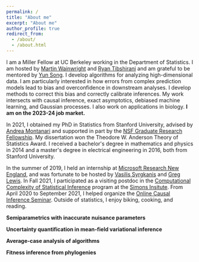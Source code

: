 ```yaml
---
permalink: /
title: "About me"
excerpt: "About me"
author_profile: true
redirect_from: 
  - /about/
  - /about.html
---
```


I am a Miller Fellow at UC Berkeley working in the Department of Statistics. I am hosted by [Martin Wainwright](https://computing.mit.edu/martin-wainwright/) and [Ryan Tibshirani](https://www.stat.berkeley.edu/~ryantibs/) and am grateful to be mentored by [Yun Song](http://people.eecs.berkeley.edu/~yss/). I develop algorithms for analyzing high-dimensional data. I am particularly interested in how errors from complex prediction models lead to bias and overconfidence in downstream analyses. I develop methods to correct this bias and correctly calibrate inferences. My work intersects with causal inference, exact asymptotics, debiased machine learning, and Gaussian processes. I also work on applications in biology. **I am on the 2023-24 job market.**

In 2021, I obtained my PhD in Statistics from Stanford University, advised by [Andrea Montanari](http://web.stanford.edu/~montanar/) and supported in part by the [NSF Graduate Research Fellowship](https://www.nsfgrfp.org/). My dissertation won the Theodore W. Anderson Theory of Statistics Award. I received a bachelor's degree in mathematics and physics in 2014 and a master's degree in electrical engineering in 2016, both from Stanford University.

In the summer of 2019, I held an internship at [Microsoft Research New England](https://www.microsoft.com/en-us/research/lab/microsoft-research-new-england/), and was fortunate to be hosted by [Vasilis Syrgkanis](https://vsyrgkanis.com/) and [Greg Lewis](https://www.gregmlewis.com/). In Fall 2021, I participated as a visiting postdoc in the [Computational Complexity of Statistical Inference](https://simons.berkeley.edu/programs/computational-complexity-statistical-inference) program at the [Simons Insitute](https://simons.berkeley.edu/homepage). From April 2020 to September 2021, I helped organize the [Online Causal Inference Seminar](https://sites.google.com/view/ocis/). Outside of statistics, I enjoy biking, cooking, and reading.

**Semiparametrics with inaccurate nuisance parameters**


**Uncertainty quantification in mean-field variational inference**

**Average-case analysis of algorithms**

**Fitness inference from phylogenies**
